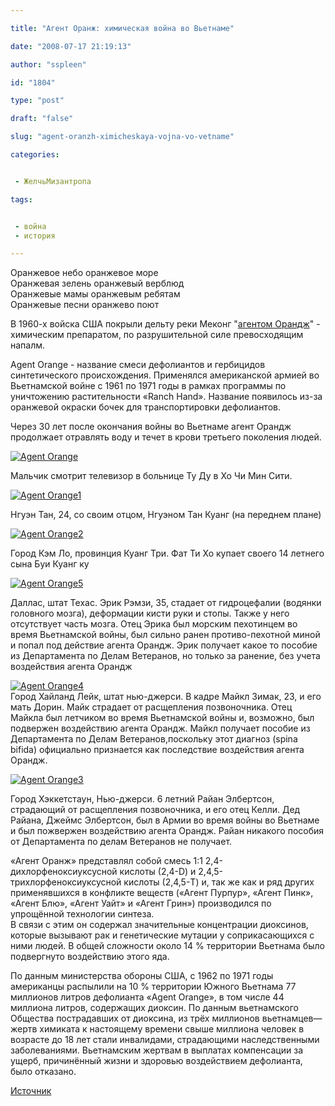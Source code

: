 ```yaml
---

title: "Агент Оранж: химическая война во Вьетнаме"

date: "2008-07-17 21:19:13"

author: "sspleen"

id: "1804"

type: "post"

draft: "false"

slug: "agent-oranzh-ximicheskaya-vojna-vo-vetname"

categories:


 - ЖелчьМизантропа

tags:


 - война
 - история

---
```

Оpанжевое небо оpанжевое моpе  
Оpанжевая зелень оpанжевый веpблюд  
Оpанжевые мамы оpанжевым pебятам  
Оpанжевые песни оpанжево поют

  
В 1960-х войска США покрыли дельту реки Меконг "[агентом Орандж](http://ru.wikipedia.org/wiki/%D0%90%D0%B3%D0%B5%D0%BD%D1%82_%D0%9E%D1%80%D0%B0%D0%BD%D0%B6)" - химическим препаратом, по разрушительной силе превосходящим напалм.  
  
Agent Orange - название смеси дефолиантов и гербицидов синтетического происхождения. Применялся американской армией во Вьетнамской войне с 1961 по 1971 годы в рамках программы по уничтожению растительности «Ranch Hand». Название появилось из-за оранжевой окраски бочек для транспортировки дефолиантов.  
  
Через 30 лет после окончания войны во Вьетнаме агент Орандж продолжает отравлять воду и течет в крови третьего поколения людей.  
  
[![](/uploads/2012/05/Agent-Orange.jpg "Agent Orange")](/2008/07/agent-oranzh-ximicheskaya-vojna-vo-vetname/agent-orange/)  

Мальчик смотрит телевизор в больнице Ту Ду в Хо Чи Мин Сити.

  

[![](/uploads/2012/05/Agent-Orange1.jpg "Agent Orange1")](/2008/07/agent-oranzh-ximicheskaya-vojna-vo-vetname/agent-orange1/)

  

Нгуэн Тан, 24, со своим отцом, Нгуэном Тан Куанг (на переднем плане)

  

[![](/uploads/2012/05/Agent-Orange2.jpg "Agent Orange2")](/2008/07/agent-oranzh-ximicheskaya-vojna-vo-vetname/agent-orange2/)

  

Город Кэм Ло, провинция Куанг Три. Фат Ти Хо купает своего 14 летнего сына Буи Куанг ку

  

[![](/uploads/2012/05/Agent-Orange5.jpg "Agent Orange5")](/2008/07/agent-oranzh-ximicheskaya-vojna-vo-vetname/agent-orange5/)

  

Даллас, штат Техас. Эрик Рэмзи, 35, стадает от гидроцефалии (водянки головного мозга), деформации кисти руки и стопы. Также у него отсутствует часть мозга. Отец Эрика был морским пехотинцем во время Вьетнамской войны, был сильно ранен противо-пехотной миной и попал под действие агента Орандж. Эрик получает какое то пособие из Департамента по Делам Ветеранов, но только за ранение, без учета воздействия агента Орандж

  

[![](/uploads/2012/05/Agent-Orange4.jpg "Agent Orange4")](/2008/07/agent-oranzh-ximicheskaya-vojna-vo-vetname/agent-orange4/)  
Город Хайланд Лейк, штат нью-джерси. В кадре Майкл Зимак, 23, и его мать Дорин. Майк страдает от расщепления позвоночника. Отец Майкла был летчиком во время Вьетнамской войны и, возможно, был подвержен воздействию агента Орандж. Майкл получает пособие из Департамента по Делам Ветеранов,поскольку этот диагноз (spina bifida) официально признается как последствие воздействия агента Орандж.

  
[![](/uploads/2012/05/Agent-Orange3.jpg "Agent Orange3")](/2008/07/agent-oranzh-ximicheskaya-vojna-vo-vetname/agent-orange3/)  

Город Хэккетстаун, Нью-джерси. 6 летний Райан Элбертсон, страдающий от расщепления позвоночника, и его отец Келли. Дед Райана, Джеймс Элбертсон, был в Армии во время войны во Вьетнаме и был пожвержен воздействию агента Орандж. Райан никакого пособия от Департамента по делам Ветеранов не получает.

  
«Агент Оранж» представлял собой смесь 1:1 2,4-дихлорфеноксиуксусной кислоты (2,4-D) и 2,4,5-трихлорфеноксиуксусной кислоты (2,4,5-T) и, так же как и ряд других применявшихся в конфликте веществ («Агент Пурпур», «Агент Пинк», «Агент Блю», «Агент Уайт» и «Агент Грин») производился по упрощённой технологии синтеза.  
В связи с этим он содержал значительные концентрации диоксинов, которые вызывают рак и генетические мутации у соприкасающихся с ними людей. В общей сложности около 14 % территории Вьетнама было подвергнуто воздействию этого яда.  
  
По данным министерства обороны США, с 1962 по 1971 годы американцы распылили на 10 % территории Южного Вьетнама 77 миллионов литров дефолианта «Agent Orange», в том числе 44 миллиона литров, содержащих диоксин. По данным вьетнамского Общества пострадавших от диоксина, из трёх миллионов вьетнамцев—жертв химиката к настоящему времени свыше миллиона человек в возрасте до 18 лет стали инвалидами, страдающими наследственными заболеваниями. Вьетнамским жертвам в выплатах компенсации за ущерб, причинённый жизни и здоровью воздействием дефолианта, было отказано.  
  
[Источник](http://www.webpark.ru/comment/43853)